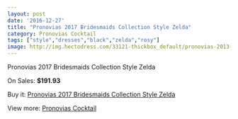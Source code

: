 ```yaml
---
layout: post
date: '2016-12-27'
title: "Pronovias 2017 Bridesmaids Collection Style Zelda"
category: Pronovias Cocktail
tags: ["style","dresses","black","zelda","rosy"]
image: http://img.hectodress.com/33121-thickbox_default/pronovias-2013-bridesmaids-collection-style-zelda.jpg
---
```

Pronovias 2017 Bridesmaids Collection Style Zelda

On Sales: **$191.93**
<a href="https://www.hectodress.com/pronovias-cocktail/15214-pronovias-2013-bridesmaids-collection-style-zelda.html"><amp-img layout="responsive" width="600" height="600" src="//img.hectodress.com/33121-thickbox_default/pronovias-2013-bridesmaids-collection-style-zelda.jpg" alt="Pronovias 2017 Bridesmaids Collection Style Zelda 0" /></a>

Buy it: [Pronovias 2017 Bridesmaids Collection Style Zelda](https://www.hectodress.com/pronovias-cocktail/15214-pronovias-2013-bridesmaids-collection-style-zelda.html "Pronovias 2017 Bridesmaids Collection Style Zelda")

View more: [Pronovias Cocktail](https://www.hectodress.com/274-pronovias-cocktail "Pronovias Cocktail")
